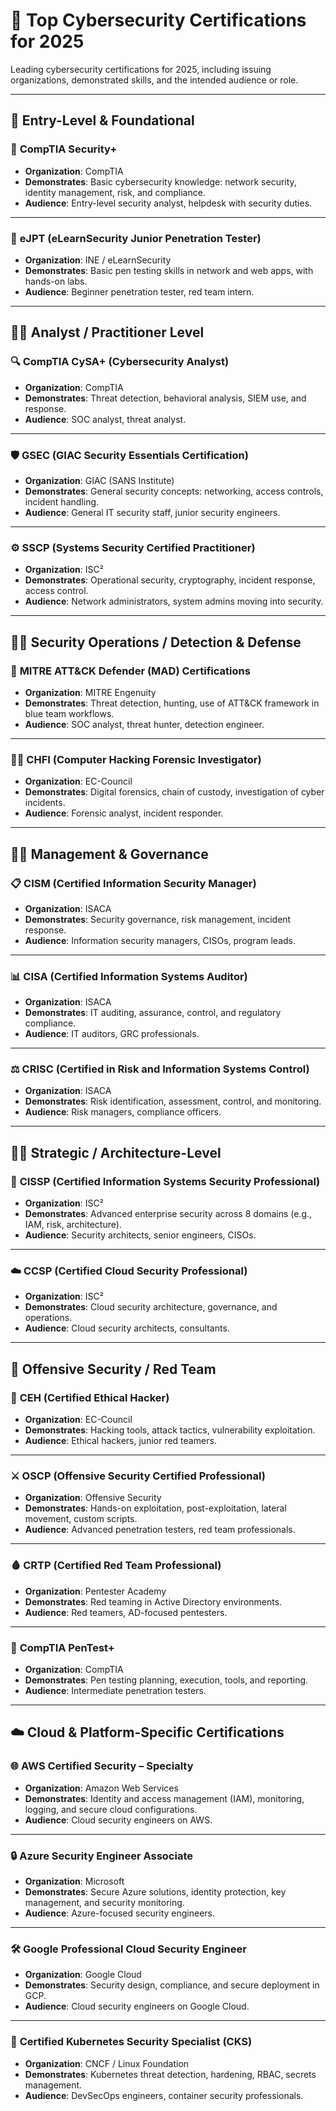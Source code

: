 # 🏅 Top Cybersecurity Certifications for 2025

Leading cybersecurity certifications for 2025, including issuing organizations, demonstrated skills, and the intended audience or role.

---

## 📌 Entry-Level & Foundational

### 🔐 **CompTIA Security+**
- **Organization**: CompTIA
- **Demonstrates**: Basic cybersecurity knowledge: network security, identity management, risk, and compliance.
- **Audience**: Entry-level security analyst, helpdesk with security duties.

---

### 🧠 **eJPT (eLearnSecurity Junior Penetration Tester)**
- **Organization**: INE / eLearnSecurity
- **Demonstrates**: Basic pen testing skills in network and web apps, with hands-on labs.
- **Audience**: Beginner penetration tester, red team intern.

---

## 🧑‍💻 Analyst / Practitioner Level

### 🔍 **CompTIA CySA+ (Cybersecurity Analyst)**
- **Organization**: CompTIA
- **Demonstrates**: Threat detection, behavioral analysis, SIEM use, and response.
- **Audience**: SOC analyst, threat analyst.

---

### 🛡️ **GSEC (GIAC Security Essentials Certification)**
- **Organization**: GIAC (SANS Institute)
- **Demonstrates**: General security concepts: networking, access controls, incident handling.
- **Audience**: General IT security staff, junior security engineers.

---

### ⚙️ **SSCP (Systems Security Certified Practitioner)**
- **Organization**: ISC²
- **Demonstrates**: Operational security, cryptography, incident response, access control.
- **Audience**: Network administrators, system admins moving into security.

---

## 🧑‍🚒 Security Operations / Detection & Defense

### 🎯 **MITRE ATT&CK Defender (MAD) Certifications**
- **Organization**: MITRE Engenuity
- **Demonstrates**: Threat detection, hunting, use of ATT&CK framework in blue team workflows.
- **Audience**: SOC analyst, threat hunter, detection engineer.

---

### 🧑‍🔬 **CHFI (Computer Hacking Forensic Investigator)**
- **Organization**: EC-Council
- **Demonstrates**: Digital forensics, chain of custody, investigation of cyber incidents.
- **Audience**: Forensic analyst, incident responder.

---

## 🧑‍💼 Management & Governance

### 📋 **CISM (Certified Information Security Manager)**
- **Organization**: ISACA
- **Demonstrates**: Security governance, risk management, incident response.
- **Audience**: Information security managers, CISOs, program leads.

---

### 📊 **CISA (Certified Information Systems Auditor)**
- **Organization**: ISACA
- **Demonstrates**: IT auditing, assurance, control, and regulatory compliance.
- **Audience**: IT auditors, GRC professionals.

---

### ⚖️ **CRISC (Certified in Risk and Information Systems Control)**
- **Organization**: ISACA
- **Demonstrates**: Risk identification, assessment, control, and monitoring.
- **Audience**: Risk managers, compliance officers.

---

## 👨‍💼 Strategic / Architecture-Level

### 🧠 **CISSP (Certified Information Systems Security Professional)**
- **Organization**: ISC²
- **Demonstrates**: Advanced enterprise security across 8 domains (e.g., IAM, risk, architecture).
- **Audience**: Security architects, senior engineers, CISOs.

---

### ☁️ **CCSP (Certified Cloud Security Professional)**
- **Organization**: ISC²
- **Demonstrates**: Cloud security architecture, governance, and operations.
- **Audience**: Cloud security architects, consultants.

---

## 🧪 Offensive Security / Red Team

### 🥷 **CEH (Certified Ethical Hacker)**
- **Organization**: EC-Council
- **Demonstrates**: Hacking tools, attack tactics, vulnerability exploitation.
- **Audience**: Ethical hackers, junior red teamers.

---

### ⚔️ **OSCP (Offensive Security Certified Professional)**
- **Organization**: Offensive Security
- **Demonstrates**: Hands-on exploitation, post-exploitation, lateral movement, custom scripts.
- **Audience**: Advanced penetration testers, red team professionals.

---

### 🩸 **CRTP (Certified Red Team Professional)**
- **Organization**: Pentester Academy
- **Demonstrates**: Red teaming in Active Directory environments.
- **Audience**: Red teamers, AD-focused pentesters.

---

### 🧰 **CompTIA PenTest+**
- **Organization**: CompTIA
- **Demonstrates**: Pen testing planning, execution, tools, and reporting.
- **Audience**: Intermediate penetration testers.

---

## ☁️ Cloud & Platform-Specific Certifications

### 🌐 **AWS Certified Security – Specialty**
- **Organization**: Amazon Web Services
- **Demonstrates**: Identity and access management (IAM), monitoring, logging, and secure cloud configurations.
- **Audience**: Cloud security engineers on AWS.

---

### 🔒 **Azure Security Engineer Associate**
- **Organization**: Microsoft
- **Demonstrates**: Secure Azure solutions, identity protection, key management, and security monitoring.
- **Audience**: Azure-focused security engineers.

---

### 🛠️ **Google Professional Cloud Security Engineer**
- **Organization**: Google Cloud
- **Demonstrates**: Security design, compliance, and secure deployment in GCP.
- **Audience**: Cloud security engineers on Google Cloud.

---

### 🐳 **Certified Kubernetes Security Specialist (CKS)**
- **Organization**: CNCF / Linux Foundation
- **Demonstrates**: Kubernetes threat detection, hardening, RBAC, secrets management.
- **Audience**: DevSecOps engineers, container security professionals.
